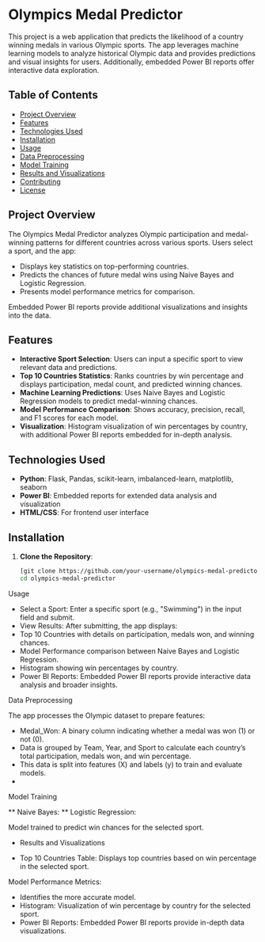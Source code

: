 # Olympics Medal Predictor

This project is a web application that predicts the likelihood of a country winning medals in various Olympic sports. The app leverages machine learning models to analyze historical Olympic data and provides predictions and visual insights for users. Additionally, embedded Power BI reports offer interactive data exploration.

## Table of Contents

- [Project Overview](#project-overview)
- [Features](#features)
- [Technologies Used](#technologies-used)
- [Installation](#installation)
- [Usage](#usage)
- [Data Preprocessing](#data-preprocessing)
- [Model Training](#model-training)
- [Results and Visualizations](#results-and-visualizations)
- [Contributing](#contributing)
- [License](#license)

## Project Overview

The Olympics Medal Predictor analyzes Olympic participation and medal-winning patterns for different countries across various sports. Users select a sport, and the app:
- Displays key statistics on top-performing countries.
- Predicts the chances of future medal wins using Naive Bayes and Logistic Regression.
- Presents model performance metrics for comparison.

Embedded Power BI reports provide additional visualizations and insights into the data.

## Features

- **Interactive Sport Selection**: Users can input a specific sport to view relevant data and predictions.
- **Top 10 Countries Statistics**: Ranks countries by win percentage and displays participation, medal count, and predicted winning chances.
- **Machine Learning Predictions**: Uses Naive Bayes and Logistic Regression models to predict medal-winning chances.
- **Model Performance Comparison**: Shows accuracy, precision, recall, and F1 scores for each model.
- **Visualization**: Histogram visualization of win percentages by country, with additional Power BI reports embedded for in-depth analysis.

## Technologies Used

- **Python**: Flask, Pandas, scikit-learn, imbalanced-learn, matplotlib, seaborn
- **Power BI**: Embedded reports for extended data analysis and visualization
- **HTML/CSS**: For frontend user interface

## Installation

1. **Clone the Repository**:
   ```bash
   [git clone https://github.com/your-username/olympics-medal-predictor.git](https://github.com/Swaralisonje/Olympics-Winning-prediction/tree/main)
   cd olympics-medal-predictor
Usage

- Select a Sport: Enter a specific sport (e.g., "Swimming") in the input field and submit.
- View Results: After submitting, the app displays:
- Top 10 Countries with details on participation, medals won, and winning chances.
- Model Performance comparison between Naive Bayes and Logistic Regression.
- Histogram showing win percentages by country.
- Power BI Reports: Embedded Power BI reports provide interactive data analysis and broader insights.

Data Preprocessing

The app processes the Olympic dataset to prepare features:
- Medal_Won: A binary column indicating whether a medal was won (1) or not (0).
- Data is grouped by Team, Year, and Sport to calculate each country’s total participation, medals won, and win percentage.
- This data is split into features (X) and labels (y) to train and evaluate models.
- 
Model Training

** Naive Bayes:
** Logistic Regression:

Model trained to predict win chances for the selected sport.

* Results and Visualizations

- Top 10 Countries Table: Displays top countries based on win percentage in the selected sport.
  
Model Performance Metrics:

- Identifies the more accurate model.
- Histogram: Visualization of win percentage by country for the selected sport.
- Power BI Reports: Embedded Power BI reports provide in-depth data visualizations.




